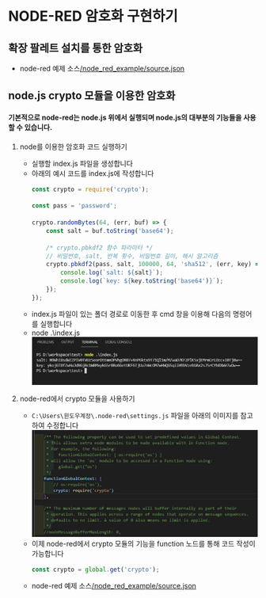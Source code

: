 # NODE-RED 암호화 구현하기

## 확장 팔레트 설치를 통한 암호화
- node-red 예제 소스[/node_red_example/source.json](./node_red_example/source.json)

## node.js crypto 모듈을 이용한 암호화

#### 기본적으로 node-red는 node.js 위에서 실행되며 node.js의 대부분의 기능들을 사용할 수 있습니다.
1. node를 이용한 암호화 코드 실행하기
    - 실행할 index.js 파일을 생성합니다
    - 아래의 예시 코드를 index.js에 작성합니다
        ```js
        const crypto = require('crypto');

        const pass = 'password';

        crypto.randomBytes(64, (err, buf) => {
            const salt = buf.toString('base64');

            /* crypto.pbkdf2 함수 파라미터 */
            // 비밀번호, salt, 반복 횟수, 비밀번호 길이, 해시 알고리즘
            crypto.pbkdf2(pass, salt, 100000, 64, 'sha512', (err, key) => {
                console.log(`salt: ${salt}`);
                console.log(`key: ${key.toString('base64')}`);
            });
        });
        ```
    - index.js 파일이 있는 폴더 경로로 이동한 후 cmd 창을 이용해 다음의 명령어를 실행합니다
    - node .\index.js  
    ![index.js 실행 결과](./img/node_example.png)

2. node-red에서 crypto 모듈을 사용하기
    - `C:\Users\윈도우계정\.node-red\settings.js` 파일을 아래의 이미지를 참고하여 수정합니다  
    ![index.js 실행 결과](./img/nodeRed_settings_js.png)
    - 이제 node-red에서 crypto 모듈의 기능을 function 노드를 통해 코드 작성이 가능합니다
        ```js
        const crypto = global.get('crypto');
        ```
    - node-red 예제 소스[/node_red_example/source.json](./node_red_example/source.json)